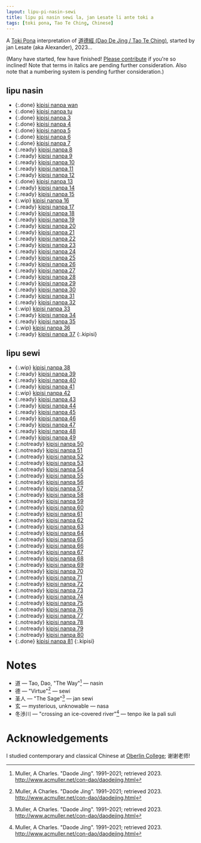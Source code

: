 ```yaml
---
layout: lipu-pi-nasin-sewi
title: lipu pi nasin sewi la, jan Lesate li ante toki a
tags: [toki pona, Tao Te Ching, Chinese]
---
```


A [Toki Pona] interpretation of [道德經 (Dao De Jing / Tao Te Ching)](https://en.wikipedia.org/wiki/Tao_Te_Ching), started by jan Lesate (aka Alexander), 2023…

(Many have started, few have finished! [Please contribute](https://github.com/alxndr/blog/tree/main/lipu-pi-nasin-sewi) if you're so inclined! Note that terms in italics are pending further consideration. Also note that a numbering system is pending further consideration.)


## lipu nasin

* {:.done} [kipisi nanpa wan](/lipu-pi-nasin-sewi/1)
* {:.done} [kipisi nanpa tu](/lipu-pi-nasin-sewi/2)
* {:.done} [kipisi nanpa 3](/lipu-pi-nasin-sewi/3)
* {:.done} [kipisi nanpa 4](/lipu-pi-nasin-sewi/4)
* {:.done} [kipisi nanpa 5](/lipu-pi-nasin-sewi/5)
* {:.done} [kipisi nanpa 6](/lipu-pi-nasin-sewi/6)
* {:.done} [kipisi nanpa 7](/lipu-pi-nasin-sewi/7)
* {:.ready} [kipisi nanpa 8](/lipu-pi-nasin-sewi/8)
* {:.ready} [kipisi nanpa 9](/lipu-pi-nasin-sewi/9)
* {:.ready} [kipisi nanpa 10](/lipu-pi-nasin-sewi/10)
* {:.ready} [kipisi nanpa 11](/lipu-pi-nasin-sewi/11)
* {:.ready} [kipisi nanpa 12](/lipu-pi-nasin-sewi/12)
* {:.done} [kipisi nanpa 13](/lipu-pi-nasin-sewi/13)
* {:.ready} [kipisi nanpa 14](/lipu-pi-nasin-sewi/14)
* {:.ready} [kipisi nanpa 15](/lipu-pi-nasin-sewi/15)
* {:.wip} [kipisi nanpa 16](/lipu-pi-nasin-sewi/16)
* {:.ready} [kipisi nanpa 17](/lipu-pi-nasin-sewi/17)
* {:.ready} [kipisi nanpa 18](/lipu-pi-nasin-sewi/18)
* {:.ready} [kipisi nanpa 19](/lipu-pi-nasin-sewi/19)
* {:.ready} [kipisi nanpa 20](/lipu-pi-nasin-sewi/20)
* {:.ready} [kipisi nanpa 21](/lipu-pi-nasin-sewi/21)
* {:.ready} [kipisi nanpa 22](/lipu-pi-nasin-sewi/22)
* {:.ready} [kipisi nanpa 23](/lipu-pi-nasin-sewi/23)
* {:.ready} [kipisi nanpa 24](/lipu-pi-nasin-sewi/24)
* {:.ready} [kipisi nanpa 25](/lipu-pi-nasin-sewi/25)
* {:.ready} [kipisi nanpa 26](/lipu-pi-nasin-sewi/26)
* {:.ready} [kipisi nanpa 27](/lipu-pi-nasin-sewi/27)
* {:.ready} [kipisi nanpa 28](/lipu-pi-nasin-sewi/28)
* {:.ready} [kipisi nanpa 29](/lipu-pi-nasin-sewi/29)
* {:.ready} [kipisi nanpa 30](/lipu-pi-nasin-sewi/30)
* {:.ready} [kipisi nanpa 31](/lipu-pi-nasin-sewi/31)
* {:.ready} [kipisi nanpa 32](/lipu-pi-nasin-sewi/32)
* {:.wip} [kipisi nanpa 33](/lipu-pi-nasin-sewi/33)
* {:.ready} [kipisi nanpa 34](/lipu-pi-nasin-sewi/34)
* {:.ready} [kipisi nanpa 35](/lipu-pi-nasin-sewi/35)
* {:.wip} [kipisi nanpa 36](/lipu-pi-nasin-sewi/36)
* {:.ready} [kipisi nanpa 37](/lipu-pi-nasin-sewi/37)
{:.kipisi}

## lipu sewi

* {:.wip} [kipisi nanpa 38](/lipu-pi-nasin-sewi/38)
* {:.ready} [kipisi nanpa 39](/lipu-pi-nasin-sewi/39)
* {:.ready} [kipisi nanpa 40](/lipu-pi-nasin-sewi/40)
* {:.ready} [kipisi nanpa 41](/lipu-pi-nasin-sewi/41)
* {:.wip} [kipisi nanpa 42](/lipu-pi-nasin-sewi/42)
* {:.ready} [kipisi nanpa 43](/lipu-pi-nasin-sewi/43)
* {:.ready} [kipisi nanpa 44](/lipu-pi-nasin-sewi/44)
* {:.ready} [kipisi nanpa 45](/lipu-pi-nasin-sewi/45)
* {:.ready} [kipisi nanpa 46](/lipu-pi-nasin-sewi/46)
* {:.ready} [kipisi nanpa 47](/lipu-pi-nasin-sewi/47)
* {:.ready} [kipisi nanpa 48](/lipu-pi-nasin-sewi/48)
* {:.ready} [kipisi nanpa 49](/lipu-pi-nasin-sewi/49)
* {:.notready} [kipisi nanpa 50](/lipu-pi-nasin-sewi/50)
* {:.notready} [kipisi nanpa 51](/lipu-pi-nasin-sewi/51)
* {:.notready} [kipisi nanpa 52](/lipu-pi-nasin-sewi/52)
* {:.notready} [kipisi nanpa 53](/lipu-pi-nasin-sewi/53)
* {:.notready} [kipisi nanpa 54](/lipu-pi-nasin-sewi/54)
* {:.notready} [kipisi nanpa 55](/lipu-pi-nasin-sewi/55)
* {:.notready} [kipisi nanpa 56](/lipu-pi-nasin-sewi/56)
* {:.notready} [kipisi nanpa 57](/lipu-pi-nasin-sewi/57)
* {:.notready} [kipisi nanpa 58](/lipu-pi-nasin-sewi/58)
* {:.notready} [kipisi nanpa 59](/lipu-pi-nasin-sewi/59)
* {:.notready} [kipisi nanpa 60](/lipu-pi-nasin-sewi/60)
* {:.notready} [kipisi nanpa 61](/lipu-pi-nasin-sewi/61)
* {:.notready} [kipisi nanpa 62](/lipu-pi-nasin-sewi/62)
* {:.notready} [kipisi nanpa 63](/lipu-pi-nasin-sewi/63)
* {:.notready} [kipisi nanpa 64](/lipu-pi-nasin-sewi/64)
* {:.notready} [kipisi nanpa 65](/lipu-pi-nasin-sewi/65)
* {:.notready} [kipisi nanpa 66](/lipu-pi-nasin-sewi/66)
* {:.notready} [kipisi nanpa 67](/lipu-pi-nasin-sewi/67)
* {:.notready} [kipisi nanpa 68](/lipu-pi-nasin-sewi/68)
* {:.notready} [kipisi nanpa 69](/lipu-pi-nasin-sewi/69)
* {:.notready} [kipisi nanpa 70](/lipu-pi-nasin-sewi/70)
* {:.notready} [kipisi nanpa 71](/lipu-pi-nasin-sewi/71)
* {:.notready} [kipisi nanpa 72](/lipu-pi-nasin-sewi/72)
* {:.notready} [kipisi nanpa 73](/lipu-pi-nasin-sewi/73)
* {:.notready} [kipisi nanpa 74](/lipu-pi-nasin-sewi/74)
* {:.notready} [kipisi nanpa 75](/lipu-pi-nasin-sewi/75)
* {:.notready} [kipisi nanpa 76](/lipu-pi-nasin-sewi/76)
* {:.notready} [kipisi nanpa 77](/lipu-pi-nasin-sewi/77)
* {:.notready} [kipisi nanpa 78](/lipu-pi-nasin-sewi/78)
* {:.notready} [kipisi nanpa 79](/lipu-pi-nasin-sewi/79)
* {:.notready} [kipisi nanpa 80](/lipu-pi-nasin-sewi/80)
* {:.done} [kipisi nanpa 81](/lipu-pi-nasin-sewi/81)
{:.kipisi}


# Notes

* 道 — Tao, Dao, "The Way"[^Muller] — nasin
* 德 — "Virtue"[^Muller] — sewi
* 圣人 — "The Sage"[^Muller] — jan sewi
* 玄 — mysterious, unknowable — nasa
* 冬渉川 — "crossing an ice-covered river"[^Muller] — tenpo ike la pali suli

# Acknowledgements

I studied contemporary and classical Chinese at [Oberlin College](https://oberlin.edu); 谢谢老师!

<style>
  ul.kipisi {
    list-style: '☯︎  ';
    padding-left: 1.5em;
    column-width: 8.6em;
  }
  ul.kipisi li {
  }
  ul.kipisi .done a {
    font-size: 1.1em;
  }
  ul.kipisi .wip {
    list-style: '⭐︎ ';
  }
  ul.kipisi .wip a {
    font-style: italic;
    opacity: 0.8;
  }
  ul.kipisi .ready {
    list-style: '❍ ';
    opacity: 0.5;
  }
  ul.kipisi .ready a {
    color: gray;
    text-decoration: none;
  }
  ul.kipisi .notready {
    list-style: none;
  }
  ul.kipisi .notready a {
    color: gray;
    opacity: 0.6;
    text-decoration: none;
    font-style: italic;
  }
</style>

[^Muller]: Muller, A Charles. "Daode Jing". 1991–2021; retrieved 2023. http://www.acmuller.net/con-dao/daodejing.html

[Toki Pona]: https://tokipona.org
